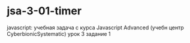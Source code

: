 # jsa-3-01-timer
javascript: 
учебная задача с курса Javascript Advanced (учебн центр CyberbionicSystematic) урок 3 задание 1


